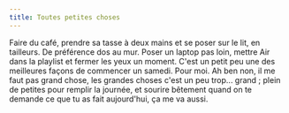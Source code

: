 ```yaml
---
title: Toutes petites choses
---
```


Faire du café, prendre sa tasse à deux mains et se poser sur le lit, en
tailleurs. De préférence dos au mur. Poser un laptop pas loin, mettre Air dans
la playlist et fermer les yeux un moment. C'est un petit peu une des
meilleures façons de commencer un samedi. Pour moi. Ah ben non, il me faut pas
grand chose, les grandes choses c'est un peu trop... grand ; plein de petites
pour remplir la journée, et sourire bêtement quand on te demande ce que tu as
fait aujourd'hui, ça me va aussi.

